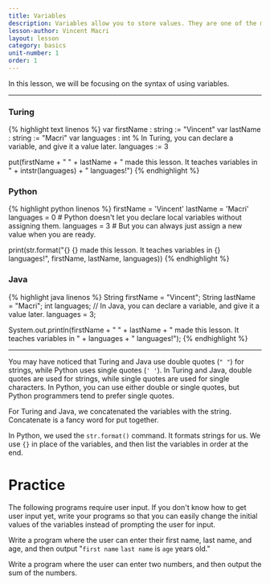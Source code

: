 ```yaml
---
title: Variables
description: Variables allow you to store values. They are one of the most important parts of programming.
lesson-author: Vincent Macri
layout: lesson
category: basics
unit-number: 1
order: 1
---
```


In this lesson, we will be focusing on the syntax of using variables.

---

### Turing
{% highlight text linenos %}
var firstName : string := "Vincent"
var lastName : string := "Macri"
var languages : int % In Turing, you can declare a variable, and give it a value later.
languages := 3

put(firstName + " " + lastName + " made this lesson. It teaches variables in " + intstr(languages) + " languages!")
{% endhighlight %}

### Python
{% highlight python linenos %}
firstName = 'Vincent'
lastName = 'Macri'
languages = 0 # Python doesn't let you declare local variables without assigning them.
languages = 3 # But you can always just assign a new value when you are ready.

print(str.format("{} {} made this lesson. It teaches variables in {} languages!", firstName, lastName, languages))
{% endhighlight %}

### Java
{% highlight java linenos %}
String firstName = "Vincent";
String lastName = "Macri";
int languages; // In Java, you can declare a variable, and give it a value later.
languages = 3;

System.out.println(firstName + " " + lastName + " made this lesson. It teaches variables in " + languages + " languages!");
{% endhighlight %}

---

You may have noticed that Turing and Java use double quotes (``" "``) for strings, while Python uses single quotes (``' '``). In Turing and Java, double quotes are used for strings, while single quotes are used for single characters. In Python, you can use either double or single quotes, but Python programmers tend to prefer single quotes.

For Turing and Java, we concatenated the variables with the string. Concatenate is a fancy word for put together.

In Python, we used the ``str.format()`` command. It formats strings for us. We use ``{}`` in place of the variables, and then list the variables in order at the end.

# Practice
The following programs require user input. If you don't know how to get user input yet, write your programs so that you can easily change the initial values of the variables instead of prompting the user for input.

Write a program where the user can enter their first name, last name, and age, and then output "``first name`` ``last name`` is ``age`` years old."

Write a program where the user can enter two numbers, and then output the sum of the numbers.
